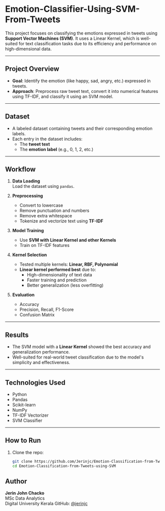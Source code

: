 # Emotion-Classifier-Using-SVM-From-Tweets

This project focuses on classifying the emotions expressed in tweets using **Support Vector Machines (SVM)**. It uses a Linear Kernel, which is well-suited for text classification tasks due to its efficiency and performance on high-dimensional data.

---

## Project Overview

- **Goal**: Identify the emotion (like happy, sad, angry, etc.) expressed in tweets.
- **Approach**: Preprocess raw tweet text, convert it into numerical features using TF-IDF, and classify it using an SVM model.

---

## Dataset

- A labeled dataset containing tweets and their corresponding emotion labels.
- Each entry in the dataset includes:
  - The **tweet text**
  - The **emotion label** (e.g., 0, 1, 2, etc.)

---

## Workflow

1. **Data Loading**  
   Load the dataset using `pandas`.

2. **Preprocessing**  
   - Convert to lowercase  
   - Remove punctuation and numbers  
   - Remove extra whitespace  
   - Tokenize and vectorize text using **TF-IDF**

3. **Model Training**  
   - Use **SVM with Linear Kernel and other Kernels**
   - Train on TF-IDF features

4. **Kernel Selection**  
   - Tested multiple kernels: **Linear, RBF, Polynomial**
   - **Linear kernel performed best** due to:
     - High-dimensionality of text data
     - Faster training and prediction
     - Better generalization (less overfitting)

5. **Evaluation**  
   - Accuracy  
   - Precision, Recall, F1-Score  
   - Confusion Matrix

---

## Results

- The SVM model with a **Linear Kernel** showed the best accuracy and generalization performance.
- Well-suited for real-world tweet classification due to the model's simplicity and effectiveness.

---

## Technologies Used

- Python
- Pandas
- Scikit-learn
- NumPy
- TF-IDF Vectorizer
- SVM Classifier

---

## How to Run

1. Clone the repo:
   ```bash
   git clone https://github.com/Jerinjc/Emotion-Classification-from-Tweets-using-SVM.git
   cd Emotion-Classification-from-Tweets-using-SVM
   
## Author

**Jerin John Chacko**  
MSc Data Analytics  
Digital University Kerala
GitHub: [@jerinjc](https://github.com/jerinjc)
